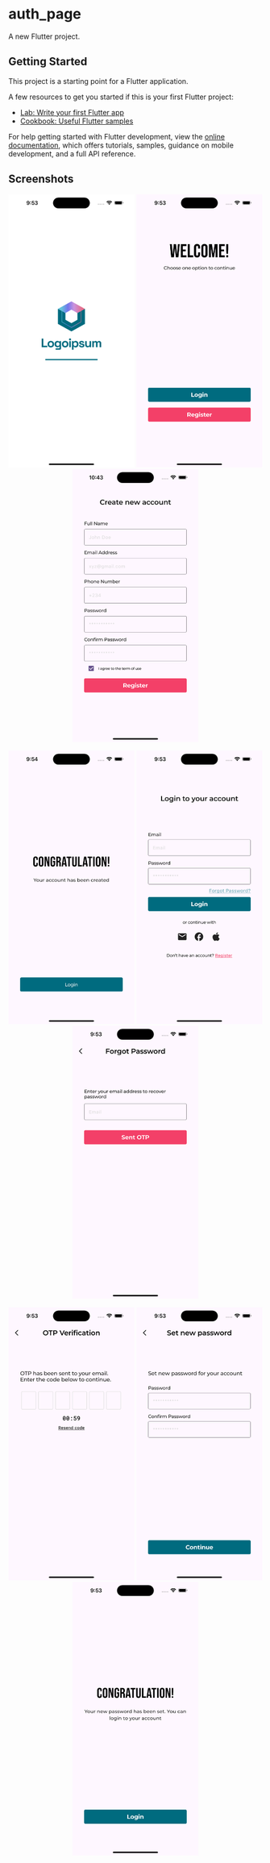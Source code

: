 # auth_page

A new Flutter project.

## Getting Started

This project is a starting point for a Flutter application.

A few resources to get you started if this is your first Flutter project:

- [Lab: Write your first Flutter app](https://docs.flutter.dev/get-started/codelab)
- [Cookbook: Useful Flutter samples](https://docs.flutter.dev/cookbook)

For help getting started with Flutter development, view the
[online documentation](https://docs.flutter.dev/), which offers tutorials,
samples, guidance on mobile development, and a full API reference.


## Screenshots

<p align="center">
  <img src="./assets/Screenshots/SplashScreen.png" alt="SplashScreen" width="250"/>
  <img src="./assets/Screenshots/WelcomePage.png" alt="WelcomePage" width="250"/>
  <img src="./assets/Screenshots/RegisterPage.png" alt="RegisterPage" width="250"/>
</p>

<p align="center">
  <img src="./assets/Screenshots/RegisterSuccess.png" alt="RegisterSuccess" width="250"/>
  <img src="./assets/Screenshots/LoginPage.png" alt="LoginPage" width="250"/>
  <img src="./assets/Screenshots/ForgotPassword.png" alt="ForgotPassword" width="250"/>
</p>

<p align="center">
  <img src="./assets/Screenshots/OtpVerification.png" alt="OtpVerification" width="250"/>
  <img src="./assets/Screenshots/PasswordReset.png" alt="PasswordReset" width="250"/>
  <img src="./assets/Screenshots/PasswordSuccess.png" alt="PasswordSuccess" width="250"/>
</p>

